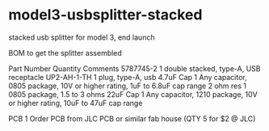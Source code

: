 # model3-usbsplitter-stacked
stacked usb splitter for model 3, end launch


BOM to get the splitter assembled

Part Number     Quantity    Comments
5787745-2       1           double stacked, type-A, USB receptacle
UP2-AH-1-TH     1           plug, type-A, usb
4.7uF Cap       1           Any capacitor, 0805 package, 10V or higher rating, 1uF to 6.8uF cap range
2 ohm res       1           0805 package, 1.5 to 3 ohms
22uF Cap        1           Any capacitor, 1210 package, 10V or higher rating, 10uF to 47uF cap range

PCB             1           Order PCB from JLC PCB or similar fab house   (QTY 5 for $2 @ JLC)
